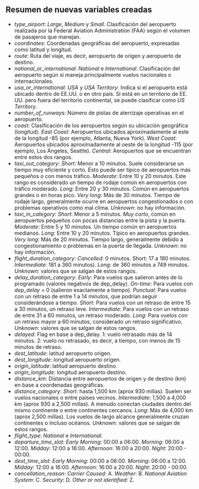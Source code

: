 ## Resumen de nuevas variables creadas

- *type_airport*: *Large*, *Medium* y *Small*. Clasificación del aeropuerto realizada por la Federal Aviation Administration (FAA) según el volumen de pasajeros que manejan.
- *coordinates*: Coordenadas geográficas del aeropuerto, expresadas como latitud y longitud.
- *route*: Ruta del viaje, es decir, aeropuerto de origen y aeropuerto de destino.
- *national_or_international*: *National* e *International*. Clasificación del aeropuerto según si maneja principalmente vuelos nacionales o internacionales.
- *usa_or_international*: *USA* y *USA Territory*.  Indica si el aeropuerto está ubicado dentro de EE.UU. o en otro país. Si está en un territorio de EE. UU. pero fuera del territorio continental, se puede clasificar como *US Territory*.
- *number_of_runways*: Número de pistas de aterrizaje operativas en el aeropuerto. 
- *coast*: Clasificación de los aeropuertos según su ubicación geográfica (longitud). *East Coast*: Aeropuertos ubicados aproximadamente al este de la longitud -85 (por ejemplo, Atlanta, Nueva York). *West Coast*: Aeropuertos ubicados aproximadamente al oeste de la longitud -115 (por ejemplo, Los Ángeles, Seattle). *Central*: Aeropuertos que se encuentran entre estos dos rangos.
- *taxi_out_category*: *Short*: Menor a 10 minutos. Suele considerarse un tiempo muy eficiente y corto. Esto puede ser típico de aeropuertos más pequeños o con menos tráfico. *Moderate*: Entre 10 y 20 minutos. Este rango es considerado un tiempo de rodaje común en aeropuertos con tráfico moderado. *Long*: Entre 20 y 30 minutos. Común en aeropuertos grandes o en horas pico. *Very long*: Más de 30 minutos. Tiempo de rodaje largo, generalmente ocurre en aeropuertos congestionados o con problemas operativos como mal clima. *Unknown*: no hay información. 
- *taxi_in_category*: *Short*: Menor a 5 minutos. *Muy corto*, común en aeropuertos pequeños con pocas distancias entre la pista y la puerta. *Moderate*: Entre 5 y 10 minutos. Un tiempo común en aeropuertos medianos. *Long*: Entre 10 y 20 minutos. Típico en aeropuertos grandes. *Very long*: Más de 20 minutos. Tiempo largo, generalmente debido a congestionamiento o problemas en la puerta de llegada. *Unknown*: no hay información. 
- *flight_duration_category*: *Cancelled*: 0 minutos. Short: 17 a 180 minutos. *Intermediate*: 181 a 360 minutos). *Long*: de 360 minutos a 749 minutos. *Unknown*: valores que se salgan de estos rangos.  
- *delay_duration_category*: *Early*: Para vuelos que salieron antes de lo programado (valores negativos de dep_delay). *On-time*: Para vuelos con *dep_delay* = 0 (salieron exactamente a tiempo). *Punctual*: Para vuelos con un retraso de entre 1 a 14 minutos, que podrían seguir considerándose a tiempo. *Short*: Para vuelos con un retraso de entre 15 a 30 minutos, un retraso leve. *Intermediate*: Para vuelos con un retraso de entre 31 a 60 minutos, un retraso moderado. *Long*: Para vuelos con un retraso mayor a 60 minutos, considerado un retraso significativo. *Unknown*: valores que se salgan de estos rangos.
- *delayed*: Flag en base a dep_delay. 1: vuelo retrasado más de 14 minutos. 2: vuelo no retrasado, es decir, a tiempo, con menos de 15 minutos de retraso.
- *dest_latitude*: latitud aeropuerto origen.
- *dest_longitude*: longitud aeropuerto origen.
- *origin_latitude*: latitud aeropuerto destino.
- *origin_longitude*: longitud aeropuerto destino.
- *distance_km*: Distancia entre aeropuertos de origen y de destino (km) en base a coordenadas geográficas.
- *distance_category*: *Short*: hasta 1,500 km (aprox 930 millas). Suelen ser vuelos nacionales o entre países vecinos. *Intermediate*: 1,500 a 4,000 km (aprox 930 a 2,500 millas). A menudo conectan ciudades dentro del mismo continente o entre continentes cercanos. *Long*: Más de 4,000 km (aprox 2,500 millas). Los vuelos de largo alcance generalmente cruzan continentes o incluso océanos. *Unknown*: valores que se salgan de estos rangos.
- *flight_type*: *National* e *International*. 
- *departure_time_slot*: *Early Morning*: 00:00 a 06:00. *Morning*: 06:00 a 12:00. *Midday*: 12:00 a 16:00. *Afternoon*: 16:00 a 20:00. *Night*: 20:00 - 00:00.
- *dest_time_slot*: *Early Morning*: 00:00 a 06:00. *Morning*: 06:00 a 12:00. *Midday*: 12:00 a 16:00. *Afternoon*: 16:00 a 20:00. *Night*: 20:00 - 00:00.
- *cancellation_reason*: *Carrier Caused*: A. *Weather*: B. *National Aviation System*: C. *Security*: D. *Other or not identified*: Z.
